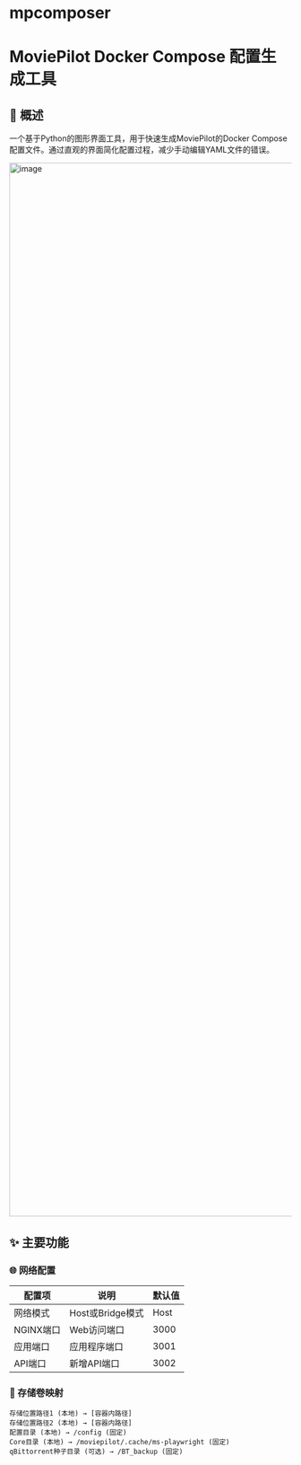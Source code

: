 # mpcomposer
# MoviePilot Docker Compose 配置生成工具

## 📌 概述
一个基于Python的图形界面工具，用于快速生成MoviePilot的Docker Compose配置文件。通过直观的界面简化配置过程，减少手动编辑YAML文件的错误。

<img width="2031" height="1877" alt="image" src="https://github.com/user-attachments/assets/3821f938-af5b-4973-a2d7-0ce065963944" />


## ✨ 主要功能

### 🌐 网络配置
| 配置项 | 说明 | 默认值 |
|--------|------|--------|
| 网络模式 | Host或Bridge模式 | Host |
| NGINX端口 | Web访问端口 | 3000 |
| 应用端口 | 应用程序端口 | 3001 |
| API端口 | 新增API端口 | 3002 |

### 💾 存储卷映射
```plaintext
存储位置路径1 (本地) → [容器内路径]
存储位置路径2 (本地) → [容器内路径]
配置目录 (本地) → /config (固定)
Core目录 (本地) → /moviepilot/.cache/ms-playwright (固定)
qBittorrent种子目录 (可选) → /BT_backup (固定)
